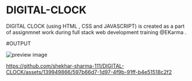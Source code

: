# DIGITAL-CLOCK
DIGITAL CLOCK (using HTML , CSS and JAVASCRIPT)  is created as a part of assignmnet work during full stack web development training @EKarma .

#OUTPUT 

![preview image](https://github.com/shekhar-sharma-111/DIGITAL-CLOCK/assets/139949866/ec96cad4-1ae1-42f9-8584-a35db553a56b)



https://github.com/shekhar-sharma-111/DIGITAL-CLOCK/assets/139949866/597b66d7-1d97-4f9b-91ff-b4e51518c2f2


